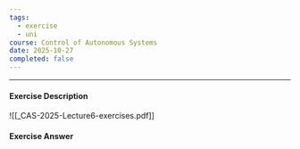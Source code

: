 ```yaml
---
tags:
  - exercise
  - uni
course: Control of Autonomous Systems
date: 2025-10-27
completed: false
---
```

--- 
#### Exercise Description
![[_CAS-2025-Lecture6-exercises.pdf]]


#### Exercise Answer